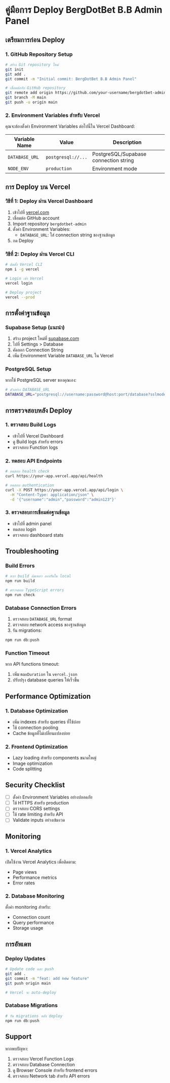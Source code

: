 # คู่มือการ Deploy BergDotBet B.B Admin Panel

## เตรียมการก่อน Deploy

### 1. GitHub Repository Setup

```bash
# สร้าง Git repository ใหม่
git init
git add .
git commit -m "Initial commit: BergDotBet B.B Admin Panel"

# เชื่อมต่อกับ GitHub repository
git remote add origin https://github.com/your-username/bergdotbet-admin.git
git branch -M main
git push -u origin main
```

### 2. Environment Variables สำหรับ Vercel

คุณจะต้องตั้งค่า Environment Variables ต่อไปนี้ใน Vercel Dashboard:

| Variable Name | Value | Description |
|---------------|-------|-------------|
| `DATABASE_URL` | `postgresql://...` | PostgreSQL/Supabase connection string |
| `NODE_ENV` | `production` | Environment mode |

## การ Deploy บน Vercel

### วิธีที่ 1: Deploy ผ่าน Vercel Dashboard

1. เข้าไปที่ [vercel.com](https://vercel.com)
2. เชื่อมต่อ GitHub account
3. Import repository `bergdotbet-admin`
4. ตั้งค่า Environment Variables:
   - `DATABASE_URL`: ใส่ connection string ของฐานข้อมูล
5. กด Deploy

### วิธีที่ 2: Deploy ผ่าน Vercel CLI

```bash
# ติดตั้ง Vercel CLI
npm i -g vercel

# Login เข้า Vercel
vercel login

# Deploy project
vercel --prod
```

## การตั้งค่าฐานข้อมูล

### Supabase Setup (แนะนำ)

1. สร้าง project ใหม่ที่ [supabase.com](https://supabase.com)
2. ไปที่ Settings > Database
3. คัดลอก Connection String
4. เพิ่ม Environment Variable `DATABASE_URL` ใน Vercel

### PostgreSQL Setup

หากใช้ PostgreSQL server ของคุณเอง:

```bash
# ตัวอย่าง DATABASE_URL
DATABASE_URL="postgresql://username:password@host:port/database?sslmode=require"
```

## การตรวจสอบหลัง Deploy

### 1. ตรวจสอบ Build Logs

- เข้าไปที่ Vercel Dashboard
- ดู Build logs สำหรับ errors
- ตรวจสอบ Function logs

### 2. ทดสอบ API Endpoints

```bash
# ทดสอบ health check
curl https://your-app.vercel.app/api/health

# ทดสอบ authentication
curl -X POST https://your-app.vercel.app/api/login \
  -H "Content-Type: application/json" \
  -d '{"username":"admin","password":"admin123"}'
```

### 3. ตรวจสอบการเชื่อมต่อฐานข้อมูล

- เข้าไปที่ admin panel
- ทดสอบ login
- ตรวจสอบ dashboard stats

## Troubleshooting

### Build Errors

```bash
# หาก build ล้มเหลว ลองรันใน local
npm run build

# ตรวจสอบ TypeScript errors
npm run check
```

### Database Connection Errors

1. ตรวจสอบ `DATABASE_URL` format
2. ตรวจสอบ network access ของฐานข้อมูล
3. รัน migrations:
```bash
npm run db:push
```

### Function Timeout

หาก API functions timeout:
1. เพิ่ม `maxDuration` ใน `vercel.json`
2. ปรับปรุง database queries ให้เร็วขึ้น

## Performance Optimization

### 1. Database Optimization

- เพิ่ม indexes สำหรับ queries ที่ใช้บ่อย
- ใช้ connection pooling
- Cache ข้อมูลที่ไม่เปลี่ยนแปลงบ่อย

### 2. Frontend Optimization

- Lazy loading สำหรับ components ขนาดใหญ่
- Image optimization
- Code splitting

## Security Checklist

- [ ] ตั้งค่า Environment Variables อย่างปลอดภัย
- [ ] ใช้ HTTPS สำหรับ production
- [ ] ตรวจสอบ CORS settings
- [ ] ใช้ rate limiting สำหรับ API
- [ ] Validate inputs อย่างเข้มงวด

## Monitoring

### 1. Vercel Analytics

เปิดใช้งาน Vercel Analytics เพื่อติดตาม:
- Page views
- Performance metrics
- Error rates

### 2. Database Monitoring

ตั้งค่า monitoring สำหรับ:
- Connection count
- Query performance
- Storage usage

## การอัพเดท

### Deploy Updates

```bash
# Update code และ push
git add .
git commit -m "feat: add new feature"
git push origin main

# Vercel จะ auto-deploy
```

### Database Migrations

```bash
# รัน migrations หลัง deploy
npm run db:push
```

## Support

หากพบปัญหา:
1. ตรวจสอบ Vercel Function Logs
2. ตรวจสอบ Database Connection
3. ดู Browser Console สำหรับ frontend errors
4. ตรวจสอบ Network tab สำหรับ API errors